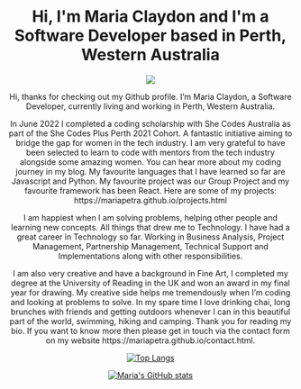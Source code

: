 <h1 align="center">Hi, I'm Maria Claydon and I'm a Software Developer based in Perth, Western Australia</h1>
<p align="center">
  <a href="https://skillicons.dev">
    <img src="https://skillicons.dev/icons?i=vscode,github,html,css,js,react,py,django,heroku" />
  </a>
</p>
<p align="center">Hi, thanks for checking out my Github profile. I’m Maria Claydon, a Software Developer, currently living and working in Perth, Western Australia.
</p>
<p align="center">In June 2022 I completed a coding scholarship with She Codes Australia as part of the She Codes Plus Perth 2021 Cohort. 
A fantastic initiative aiming to bridge the gap for women in the tech industry. I am very grateful to have been selected to learn to code 
with mentors from the tech industry alongside some amazing women. You can hear more about my coding journey in my blog. My favourite languages 
that I have learned so far are Javascript and Python. My favourite project was our Group Project and my favourite framework has been React. 
Here are some of my projects: https://mariapetra.github.io/projects.html
</p>
<p align="center">I am happiest when I am solving problems, helping other people and learning new concepts. All things that drew me to Technology. 
I have had a great career in Technology so far. Working in Business Analysis, Project Management, Partnership Management, Technical Support and Implementations along with other responsibilities.
</p>
<p align="center">I am also very creative and have a background in Fine Art, I completed my degree at the University of Reading in the UK and won 
an award in my final year for drawing. My creative side helps me tremendously when I’m coding and looking at problems to solve. In my spare time 
I love drinking chai, long brunches with friends and getting outdoors whenever I can in this beautiful part of the world, swimming, hiking and 
camping. Thank you for reading my bio. If you want to know more then please get in touch via the contact form on my website https://mariapetra.github.io/contact.html.
</p>

<div align="center">

[![Top Langs](https://github-readme-stats.vercel.app/api/top-langs/?username=mariapetra&layout=compact)](https://github.com/mariapetra/github-readme-stats)
  
[![Maria's GitHub stats](https://github-readme-stats.vercel.app/api?username=mariapetra&hide=stars,issues)](https://github.com/mariapetra/github-readme-stats)
  
</div>
